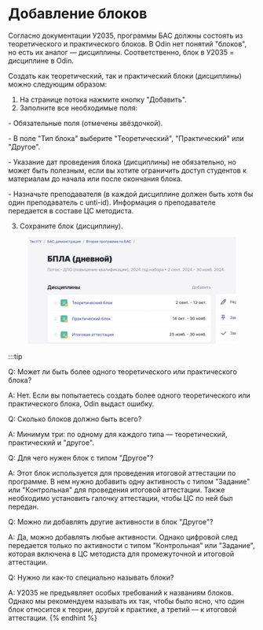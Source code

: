 # Добавление блоков

Согласно документации У2035, программы БАС должны состоять из теоретического и практического блоков. В Odin нет понятий "блоков", но есть их аналог — дисциплины. Соответственно, блок в У2035 = дисциплине в Odin.

Создать как теоретический, так и практический блоки (дисциплины) можно следующим образом:

1. На странице потока нажмите кнопку "Добавить".
2. Заполните все необходимые поля:

\- Обязательные поля (отмечены звёздочкой).

\- В поле "Тип блока" выберите "Теоретический", "Практический" или "Другое".

\- Указание дат проведения блока (дисциплины) не обязательно, но может быть полезным, если вы хотите ограничить доступ студентов к материалам до начала или после окончания блока.

\- Назначьте преподавателя (в каждой дисциплине должен быть хотя бы один преподаватель с unti-id). Информация о преподавателе передается в составе ЦС методиста.

3. Сохраните блок (дисциплину).

<figure><img src="../.gitbook/assets/image (67).png" alt=""><figcaption></figcaption></figure>

:::tip

Q: Может ли быть более одного теоретического или практического блока?

A: Нет. Если вы попытаетесь создать более одного теоретического или практического блока, Odin выдаст ошибку.



Q: Сколько блоков должно быть всего?

A: Минимум три: по одному для каждого типа — теоретический, практический и "другое".



Q: Для чего нужен блок с типом "Другое"?

A: Этот блок используется для проведения итоговой аттестации по программе. В нем нужно добавить одну активность с типом "Задание" или "Контрольная" для проведения итоговой аттестации. Также необходимо установить галочку аттестации, чтобы ЦС по ней был передан.



Q: Можно ли добавлять другие активности в блок "Другое"?

A: Да, можно добавлять любые активности. Однако цифровой след передается только по активности с типом "Контрольная" или "Задание", которая включена в ЦС методиста для промежуточной и итоговой аттестации.



Q: Нужно ли как-то специально называть блоки?

A: У2035 не предъявляет особых требований к названиям блоков. Однако мы рекомендуем называть их так, чтобы было ясно, что один блок относится к теории, другой к практике, а третий — к итоговой аттестации.
{% endhint %}
